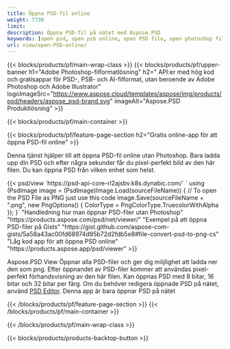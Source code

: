 ```yaml
---
title: Öppna PSD-fil online
weight: 7730
limit: 
description: Öppna PSD-fil på nätet med Aspose.PSD
keywords: [open psd, open psb online, open PSD file, open photoshop file, preview psd]
url: view/open-PSD-online/
---
```


{{< blocks/products/pf/main-wrap-class >}}
{{< blocks/products/pf/upper-banner h1="Adobe Photoshop-filformatlösning" h2=" API:er med hög kod och gratisappar för PSD-, PSB- och AI-filformat, utan beroende av Adobe Photoshop och Adobe Illustrator" logoImageSrc="https://www.aspose.cloud/templates/aspose/img/products/psd/headers/aspose_psd-brand.svg" imageAlt="Aspose.PSD Produktlösning" >}}

{{< blocks/products/pf/main-container >}}

{{< blocks/products/pf/feature-page-section h2="Gratis online-app för att öppna PSD-fil online" >}}
<p>Denna tjänst hjälper till att öppna PSD-fil online utan Photoshop. Bara ladda upp din PSD och efter några sekunder får du pixel-perfekt bild av den här filen. Du kan öppna PSD från vilken enhet som helst.</p>
{{< psd/view `https://psd-api-core-rl2ajsbv.k8s.dynabic.com/` 
`    using (PsdImage image = (PsdImage)Image.Load(sourceFileName))
    {
	    // To open the PSD File as PNG just use this code
        image.Save(sourceFileName + ".png",  new PngOptions() {  ColorType = PngColorType.TruecolorWithAlpha });
    }` 
"Handledning hur man öppnar PSD-filer utan Photoshop" "https://products.aspose.com/psd/net/viewer/" 
"Exempel på att öppna PSD-filer på Gists" "https://gist.github.com/aspose-com-gists/5a58a43ac00fd68974d95b72d2fdb5e8#file-convert-psd-to-png-cs" 
"Låg kod app för att öppna PSD online" "https://products.aspose.app/psd/viewer" >}}
<p>Aspose.PSD View Öppnar alla PSD-filer och ger dig möjlighet att ladda ner den som png. Efter öppnandet av PSD-filer kommer att användas pixel-perfekt förhandsvisning av den här filen. Kan öppnas PSD med 8 bitar, 16 bitar och 32 bitar per färg. Om du behöver redigera öppnade PSD på nätet, använd <a href="https://products.aspose.app/psd/editor">PSD Editor</a>. Denna app är bara öppnar PSD på nätet</p>
{{< /blocks/products/pf/feature-page-section >}}
{{< /blocks/products/pf/main-container >}}


{{< /blocks/products/pf/main-wrap-class >}}

{{< blocks/products/products-backtop-button >}}
